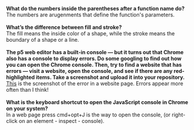 <b> What do the numbers inside the parentheses after a function name do? </b> <br/>
 The numbers are arugenments that define the function's parameters. <br/>
 <br/>
 <b> What’s the difference between fill and stroke?  </b> <br/>
 The fill means the inside color of a shape, while the stroke means the boundary of a shape or a line.  
 <br/>
 <b> The p5 web editor has a built-in console — but it turns out that Chrome also has a console to display errors. Do some googling to find out how you can open the Chrome console. Then, try to find a website that has errors — visit a website, open the console, and see if there are any red-highlighted items. Take a screenshot and upload it into your repository.  </b> <br/>
<a href="https://github.com/jeffrey-li-jingyuan/jeffrey-hw1/blob/master/chrome-console-error-screenshot.png">This</a> is the screenshot of the error in a website page. Errors appear more often than I think!<br/>
<br/>
 <b> What is the keyboard shortcut to open the JavaScript console in Chrome on your system?  </b> <br/>
 In a web page press cmd+opt+J is the way to open the console, (or right-click on an element - inspect - console). 
